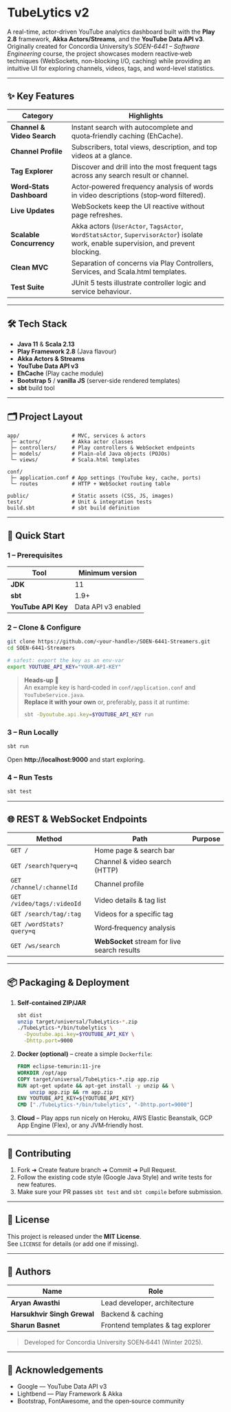 # TubeLytics v2 

A real-time, actor-driven YouTube analytics dashboard built with the **Play 2.8** framework, **Akka Actors/Streams**, and the **YouTube Data API v3**.  
Originally created for Concordia University’s *SOEN-6441 – Software Engineering* course, the project showcases modern reactive‑web techniques (WebSockets, non-blocking I/O, caching) while providing an intuitive UI for exploring channels, videos, tags, and word-level statistics.

---

## ✨ Key Features

| Category | Highlights |
|----------|------------|
| **Channel & Video Search** | Instant search with autocomplete and quota‑friendly caching (EhCache). |
| **Channel Profile** | Subscribers, total views, description, and top videos at a glance. |
| **Tag Explorer** | Discover and drill into the most frequent tags across any search result or channel. |
| **Word‑Stats Dashboard** | Actor‑powered frequency analysis of words in video descriptions (stop‑word filtered). |
| **Live Updates** | WebSockets keep the UI reactive without page refreshes. |
| **Scalable Concurrency** | Akka actors (`UserActor`, `TagsActor`, `WordStatsActor`, `SupervisorActor`) isolate work, enable supervision, and prevent blocking. |
| **Clean MVC** | Separation of concerns via Play Controllers, Services, and Scala.html templates. |
| **Test Suite** | JUnit 5 tests illustrate controller logic and service behaviour. |

---

## 🛠 Tech Stack

* **Java 11** & **Scala 2.13**
* **Play Framework 2.8** (Java flavour)
* **Akka Actors & Streams**
* **YouTube Data API v3**
* **EhCache** (Play cache module)
* **Bootstrap 5** / **vanilla JS** (server‑side rendered templates)
* **sbt** build tool

---

## 🗂 Project Layout

```
app/                 # MVC, services & actors
 ├─ actors/          # Akka actor classes
 ├─ controllers/     # Play controllers & WebSocket endpoints
 ├─ models/          # Plain‑old Java objects (POJOs)
 └─ views/           # Scala.html templates

conf/
 ├─ application.conf # App settings (YouTube key, cache, ports)
 └─ routes           # HTTP + WebSocket routing table

public/              # Static assets (CSS, JS, images)
test/                # Unit & integration tests
build.sbt            # sbt build definition
```

---

## 🚀 Quick Start

### 1 – Prerequisites

| Tool | Minimum version |
|------|-----------------|
| **JDK** | 11 |
| **sbt** | 1.9+ |
| **YouTube API Key** | Data API v3 enabled |

### 2 – Clone & Configure

```bash
git clone https://github.com/<your‑handle>/SOEN‑6441‑Streamers.git
cd SOEN‑6441‑Streamers

# safest: export the key as an env‑var
export YOUTUBE_API_KEY="YOUR‑API‑KEY"
```

> **Heads‑up 🔑**  
> An example key is hard‑coded in `conf/application.conf` and `YouTubeService.java`.  
> **Replace it with your own** or, preferably, pass it at runtime:
>
> ```bash
> sbt -Dyoutube.api.key=$YOUTUBE_API_KEY run
> ```

### 3 – Run Locally

```bash
sbt run
```

Open **http://localhost:9000** and start exploring.

### 4 – Run Tests

```bash
sbt test
```

---

## 🌐 REST & WebSocket Endpoints

| Method | Path | Purpose |
|--------|------|---------|
| `GET /` | Home page & search bar |
| `GET /search?query=q` | Channel & video search (HTTP) |
| `GET /channel/:channelId` | Channel profile |
| `GET /video/tags/:videoId` | Video details & tag list |
| `GET /search/tag/:tag` | Videos for a specific tag |
| `GET /wordStats?query=q` | Word‑frequency analysis |
| `GET /ws/search` | **WebSocket** stream for live search results |

---

## 📦 Packaging & Deployment

1. **Self‑contained ZIP/JAR**

   ```bash
   sbt dist
   unzip target/universal/TubeLytics-*.zip
   ./TubeLytics-*/bin/tubelytics \
     -Dyoutube.api.key=$YOUTUBE_API_KEY \
     -Dhttp.port=9000
   ```

2. **Docker (optional)** – create a simple `Dockerfile`:

   ```dockerfile
   FROM eclipse-temurin:11-jre
   WORKDIR /opt/app
   COPY target/universal/TubeLytics-*.zip app.zip
   RUN apt-get update && apt-get install -y unzip && \
       unzip app.zip && rm app.zip
   ENV YOUTUBE_API_KEY=${YOUTUBE_API_KEY}
   CMD ["./TubeLytics-*/bin/tubelytics", "-Dhttp.port=9000"]
   ```

3. **Cloud** – Play apps run nicely on Heroku, AWS Elastic Beanstalk, GCP App Engine (Flex), or any JVM‑friendly host.

---

## 🤝 Contributing

1. Fork ➜ Create feature branch ➜ Commit ➜ Pull Request.
2. Follow the existing code style (Google Java Style) and write tests for new features.
3. Make sure your PR passes `sbt test` and `sbt compile` before submission.

---

## 📜 License

This project is released under the **MIT License**.  
See `LICENSE` for details (or add one if missing).

---

## 👥 Authors

| Name | Role |
|------|------|
| **Aryan Awasthi** | Lead developer, architecture |
| **Harsukhvir Singh Grewal** | Backend & caching |
| **Sharun Basnet** | Frontend templates & tag explorer |

> Developed for Concordia University SOEN‑6441 (Winter 2025).

---

## 🙏 Acknowledgements

* Google — YouTube Data API v3  
* Lightbend — Play Framework & Akka  
* Bootstrap, FontAwesome, and the open‑source community
